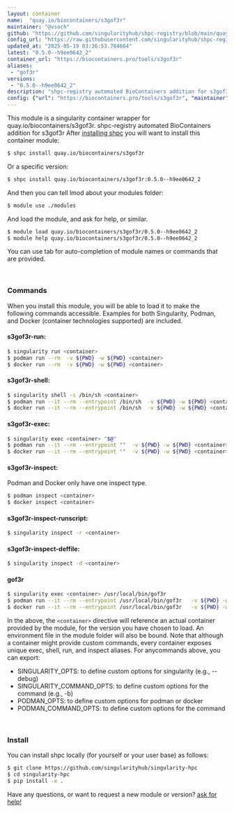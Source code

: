 ```yaml
---
layout: container
name:  "quay.io/biocontainers/s3gof3r"
maintainer: "@vsoch"
github: "https://github.com/singularityhub/shpc-registry/blob/main/quay.io/biocontainers/s3gof3r/container.yaml"
config_url: "https://raw.githubusercontent.com/singularityhub/shpc-registry/main/quay.io/biocontainers/s3gof3r/container.yaml"
updated_at: "2025-05-19 03:36:53.784664"
latest: "0.5.0--h9ee0642_2"
container_url: "https://biocontainers.pro/tools/s3gof3r"
aliases:
 - "gof3r"
versions:
 - "0.5.0--h9ee0642_2"
description: "shpc-registry automated BioContainers addition for s3gof3r"
config: {"url": "https://biocontainers.pro/tools/s3gof3r", "maintainer": "@vsoch", "description": "shpc-registry automated BioContainers addition for s3gof3r", "latest": {"0.5.0--h9ee0642_2": "sha256:6894d1a1f200d6a1f3ddc4aa8e65fc1a9be2e10f825f6d8c943233919834f807"}, "tags": {"0.5.0--h9ee0642_2": "sha256:6894d1a1f200d6a1f3ddc4aa8e65fc1a9be2e10f825f6d8c943233919834f807"}, "docker": "quay.io/biocontainers/s3gof3r", "aliases": {"gof3r": "/usr/local/bin/gof3r"}}
---
```


This module is a singularity container wrapper for quay.io/biocontainers/s3gof3r.
shpc-registry automated BioContainers addition for s3gof3r
After [installing shpc](#install) you will want to install this container module:


```bash
$ shpc install quay.io/biocontainers/s3gof3r
```

Or a specific version:

```bash
$ shpc install quay.io/biocontainers/s3gof3r:0.5.0--h9ee0642_2
```

And then you can tell lmod about your modules folder:

```bash
$ module use ./modules
```

And load the module, and ask for help, or similar.

```bash
$ module load quay.io/biocontainers/s3gof3r/0.5.0--h9ee0642_2
$ module help quay.io/biocontainers/s3gof3r/0.5.0--h9ee0642_2
```

You can use tab for auto-completion of module names or commands that are provided.

<br>

### Commands

When you install this module, you will be able to load it to make the following commands accessible.
Examples for both Singularity, Podman, and Docker (container technologies supported) are included.

#### s3gof3r-run:

```bash
$ singularity run <container>
$ podman run --rm  -v ${PWD} -w ${PWD} <container>
$ docker run --rm  -v ${PWD} -w ${PWD} <container>
```

#### s3gof3r-shell:

```bash
$ singularity shell -s /bin/sh <container>
$ podman run --it --rm --entrypoint /bin/sh  -v ${PWD} -w ${PWD} <container>
$ docker run --it --rm --entrypoint /bin/sh  -v ${PWD} -w ${PWD} <container>
```

#### s3gof3r-exec:

```bash
$ singularity exec <container> "$@"
$ podman run --it --rm --entrypoint ""  -v ${PWD} -w ${PWD} <container> "$@"
$ docker run --it --rm --entrypoint ""  -v ${PWD} -w ${PWD} <container> "$@"
```

#### s3gof3r-inspect:

Podman and Docker only have one inspect type.

```bash
$ podman inspect <container>
$ docker inspect <container>
```

#### s3gof3r-inspect-runscript:

```bash
$ singularity inspect -r <container>
```

#### s3gof3r-inspect-deffile:

```bash
$ singularity inspect -d <container>
```


#### gof3r

```bash
$ singularity exec <container> /usr/local/bin/gof3r
$ podman run --it --rm --entrypoint /usr/local/bin/gof3r   -v ${PWD} -w ${PWD} <container> -c " $@"
$ docker run --it --rm --entrypoint /usr/local/bin/gof3r   -v ${PWD} -w ${PWD} <container> -c " $@"
```



In the above, the `<container>` directive will reference an actual container provided
by the module, for the version you have chosen to load. An environment file in the
module folder will also be bound. Note that although a container
might provide custom commands, every container exposes unique exec, shell, run, and
inspect aliases. For anycommands above, you can export:

 - SINGULARITY_OPTS: to define custom options for singularity (e.g., --debug)
 - SINGULARITY_COMMAND_OPTS: to define custom options for the command (e.g., -b)
 - PODMAN_OPTS: to define custom options for podman or docker
 - PODMAN_COMMAND_OPTS: to define custom options for the command

<br>

### Install

You can install shpc locally (for yourself or your user base) as follows:

```bash
$ git clone https://github.com/singularityhub/singularity-hpc
$ cd singularity-hpc
$ pip install -e .
```

Have any questions, or want to request a new module or version? [ask for help!](https://github.com/singularityhub/singularity-hpc/issues)